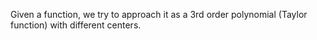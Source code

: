 Given a function, we try to approach it as a 3rd order polynomial (Taylor function) with different centers.
